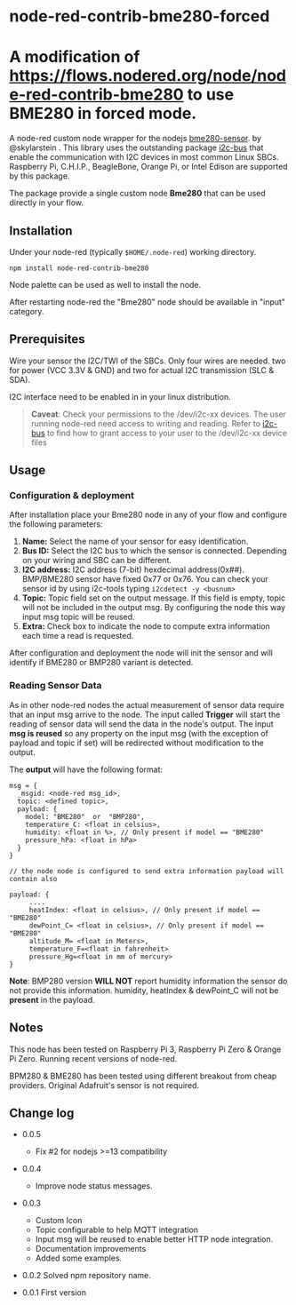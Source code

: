 # node-red-contrib-bme280-forced

# A modification of https://flows.nodered.org/node/node-red-contrib-bme280 to use BME280 in forced mode.


A node-red custom node wrapper for the nodejs [bme280-sensor](https://github.com/skylarstein/bme280-sensor). by @skylarstein . This library uses the outstanding package [i2c-bus](https://github.com/fivdi/i2c-bus) that enable the communication with I2C devices in most common Linux SBCs. Raspberry Pi, C.H.I.P., BeagleBone, Orange Pi,  or Intel Edison are supported by this package.

The package provide a single custom node __Bme280__ that can be used directly in your flow.


## Installation

Under your node-red (typically ``$HOME/.node-red``) working directory.

``
npm install node-red-contrib-bme280
``

Node palette can be used as well to install the node.

After restarting node-red the "Bme280" node should be available in "input" category.

## Prerequisites

Wire your sensor the I2C/TWI of the SBCs. Only four wires are needed. two for power (VCC 3.3V & GND) and two for actual I2C transmission (SLC & SDA).

I2C interface need to be enabled in in your linux distribution.

>__Caveat__:
> Check your permissions to the /dev/i2c-xx devices. The user running node-red need access to writing and reading.
> Refer to [i2c-bus](https://github.com/fivdi/i2c-bus) to find how to grant access to your user to the /dev/i2c-xx device files

## Usage

### Configuration & deployment
After installation place your Bme280 node in any of your flow and configure the following parameters:

1. __Name:__ Select the name of your sensor for easy identification.
2. __Bus ID:__ Select the I2C bus to which the sensor is connected. Depending on your wiring and SBC can be different.
3. __I2C address:__ I2C address (7-bit) hexdecimal address(0x##). BMP/BME280 sensor have fixed 0x77 or 0x76. You can check your sensor id by using i2c-tools typing ``i2cdetect -y <busnum>``
4. __Topic:__ Topic field set on the output message. If this field is empty, topic will not be included in the output msg. By configuring the node this way input msg topic will be reused.
4. __Extra:__ Check box to indicate the node to compute extra information each time a read is requested.


After configuration and deployment the node will init the sensor and will identify if BME280 or BMP280 variant is detected.

### Reading Sensor Data
As in other node-red nodes the actual measurement of sensor data require that an input msg arrive to the node. The input called __Trigger__ will start the reading of sensor data will send the data in the node's output. The input __msg is reused__ so any property on the input msg (with the exception of payload and topic if set) will be redirected without modification to the output.

The __output__ will have the following format:

```
msg = {
  _msgid: <node-red msg_id>,
  topic: <defined topic>,
  payload: {
    model: "BME280"  or  "BMP280",
    temperature_C: <float in celsius>,
    humidity: <float in %>, // Only present if model == "BME280"
    pressure_hPa: <float in hPa>
  }
}

// the node node is configured to send extra information payload will contain also

payload: {
     ....
     heatIndex: <float in celsius>, // Only present if model == "BME280"
     dewPoint_C= <float in celsius>, // Only present if model == "BME280"
     altitude_M= <float in Meters>,
     temperature_F=<float in fahrenheit>
     pressure_Hg=<float in mm of mercury>
}

```
__Note__: BMP280 version __WILL NOT__ report humidity information the sensor do not provide this information. humidity, heatIndex & dewPoint_C will not be __present__ in the payload.


## Notes

This node has been tested on Raspberry Pi 3, Raspberry Pi Zero & Orange Pi Zero. Running recent versions of node-red.

BPM280 & BME280 has been tested using different breakout from cheap providers. Original Adafruit's sensor is not required.


## Change log

* 0.0.5
    - Fix #2 for nodejs >=13 compatibility

* 0.0.4
    - Improve node status messages.

* 0.0.3
    - Custom Icon
    - Topic configurable to help MQTT integration
    - Input msg will be reused to enable better HTTP node integration.
    - Documentation improvements
    - Added some examples.

* 0.0.2 Solved npm repository name.
* 0.0.1 First version
